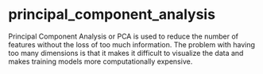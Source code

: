 # principal_component_analysis

Principal Component Analysis or PCA is used to reduce the number of features without the loss of too much information. 
The problem with having too many dimensions is that it makes it difficult to visualize the data and makes training models more computationally expensive.
